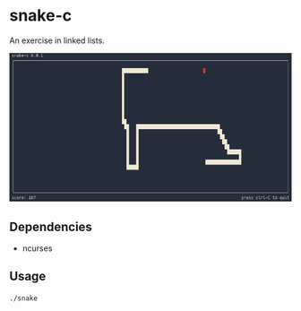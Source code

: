 # snake-c
An exercise in linked lists.

![docs/img/snake.png](https://raw.githubusercontent.com/sradley/snake-c/master/docs/img/snake.png)

## Dependencies
* ncurses

## Usage
```sh
./snake
```